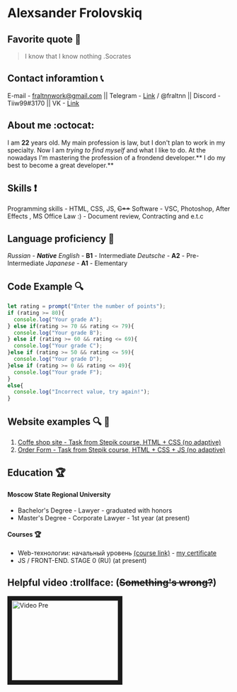 # Alexsander Frolovskiq

## Favorite quote :pushpin:
>I know that I know nothing .Socrates
>
## Contact inforamtion :telephone_receiver:
E-mail - fraltnnwork@gmail.com || Telegram - [Link][1] / @fraltnn || Discord - Tiiw99#3170 || VK - [Link](https://vk.com/fraltnn "Direct link to profile")

[1]: https://t.me/fraltnn


## About me :octocat:
I am **22** years old. My main profession is law, but I don't plan to work in my specialty. Now I am *trying to find myself* and what I like to do. At the nowadays I'm mastering the profession of a frondend developer.** I do my best to become a great developer.**


## Skills :exclamation:
Programming skills - HTML, CSS, JS, ~~C++~~
Software - VSC, Photoshop, After Effects , MS Office
Law :) - Document review, Contracting and e.t.c


## Language proficiency :closed_book:
*Russian* - ***Native***
*English* -  **B1**  - Intermediate
*Deutsche* - **A2**  - Pre-Intermediate
*Japanese* - **A1**  - Elementary


## Code Example :mag:
```javascript
let rating = prompt("Enter the number of points");
if (rating >= 80){
  console.log("Your grade A");
} else if(rating >= 70 && rating <= 79){
  console.log("Your grade B");
} else if (rating >= 60 && rating <= 69){
  console.log("Your grade C");
}else if (rating >= 50 && rating <= 59){
  console.log("Your grade D");
}else if (rating >= 0 && rating <= 49){
  console.log("Your grade F");
}
else{
  console.log("Incorrect value, try again!");
}
```

## Website examples :mag: :pencil:
1. [Coffe shop site - Task from Stepik course, HTML + CSS (no adaptive)](https://fraltnn.github.io/coffe/ "Direct link to site")
2. [Order Form - Task from Stepik course, HTML + CSS + JS (no adaptive)](https://fraltnn.github.io/orderform/ "Direct link to site")

## Education :trophy:
#### Moscow State Regional University
+ Bachelor's Degree - Lawyer - graduated with honors
+ Master's Degree - Corporate Lawyer - 1st year (at present)

#### Courses :trophy:
+ Web-технологии: начальный уровень [(course link)](https://stepik.org/course/82108/syllabus "Direct link to course")  - [ my certificate](https://stepik.org/cert/1770168 "Direct link to certificate page") 
+ JS / FRONT-END. STAGE 0 (RU) (at present)



## Helpful video :trollface: (~~Something's wrong?~~)

<a href="http://www.youtube.com/watch?feature=player_embedded&v=dQw4w9WgXcQ" target="_blank"><img src="http://img.youtube.com/vi/6q0GHJ_Pbk4/0.jpg" 
alt="Video Pre" width="240" height="180" border="10" /></a>



